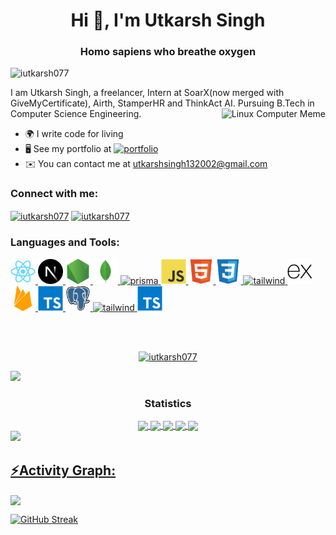 <h1 align="center">Hi 👋, I'm Utkarsh Singh</h1>
<h3 align="center">Homo sapiens who breathe oxygen</h3>

<p align="left"> <img src="https://komarev.com/ghpvc/?username=iutkarsh077&label=Profile%20views&color=0e75b6&style=flat" alt="iutkarsh077" /> </p>
I am Utkarsh Singh, a freelancer, Intern at SoarX(now merged with GiveMyCertificate), Airth, StamperHR and ThinkAct AI. Pursuing B.Tech in Computer Science Engineering.
<img src="https://raw.githubusercontent.com/kintsugi-programmer/kintsugi-programmer/main/linux-computer.gif" alt="Linux Computer Meme" align="right">

* 🌍  I write code for living
* 🖥️  See my portfolio at [![portfolio](https://img.shields.io/badge/my_portfolio-000?style=for-the-badge&logo=ko-fi&logoColor=white)](https://utkrsh-singh.vercel.app/)
* ✉️  You can contact me at [utkarshsingh132002@gmail.com](utkarshsingh132002@gmail.com)

<h3 align="left">Connect with me:</h3>
<p align="left">
<a href="https://x.com/iutkarsh077" target="blank"><img align="center" src="https://raw.githubusercontent.com/rahuldkjain/github-profile-readme-generator/master/src/images/icons/Social/twitter.svg" alt="iutkarsh077" height="30" width="40" /></a>
<a href="https://www.linkedin.com/in/utkarsh-singh-9467aa257/" target="blank"><img align="center" src="https://raw.githubusercontent.com/rahuldkjain/github-profile-readme-generator/master/src/images/icons/Social/linked-in-alt.svg" alt="iutkarsh077" height="30" width="40" /></a>
</p>

<h3 align="left">Languages and Tools:</h3>
<p align="left"> <a href="https://reactjs.org/" target="_blank" rel="noreferrer">
  <img src="https://raw.githubusercontent.com/devicons/devicon/master/icons/react/react-original.svg" alt="react" width="40" height="40"/>
</a>
<a href="https://nextjs.org/" target="_blank" rel="noreferrer">
  <img src="https://raw.githubusercontent.com/devicons/devicon/master/icons/nextjs/nextjs-original.svg" alt="nextjs" width="40" height="40"/>
</a>
<a href="https://nodejs.org/" target="_blank" rel="noreferrer">
  <img src="https://raw.githubusercontent.com/devicons/devicon/master/icons/nodejs/nodejs-original.svg" alt="nodejs" width="40" height="40"/>
</a>
<a href="https://www.mongodb.com/" target="_blank" rel="noreferrer">
  <img src="https://raw.githubusercontent.com/devicons/devicon/master/icons/mongodb/mongodb-original.svg" alt="mongodb" width="40" height="40"/>
</a>
<a href="https://www.prisma.io/" target="_blank" rel="noreferrer">
  <img src="https://avatars.githubusercontent.com/u/17219288?s=200&v=4" alt="prisma" width="40" height="40"/>
</a>
<a href="https://developer.mozilla.org/en-US/docs/Web/JavaScript" target="_blank" rel="noreferrer">
  <img src="https://raw.githubusercontent.com/devicons/devicon/master/icons/javascript/javascript-original.svg" alt="javascript" width="40" height="40"/>
</a>
<a href="https://developer.mozilla.org/en-US/docs/Web/HTML" target="_blank" rel="noreferrer">
  <img src="https://raw.githubusercontent.com/devicons/devicon/master/icons/html5/html5-original.svg" alt="html5" width="40" height="40"/>
</a>
<a href="https://developer.mozilla.org/en-US/docs/Web/CSS" target="_blank" rel="noreferrer">
  <img src="https://raw.githubusercontent.com/devicons/devicon/master/icons/css3/css3-original.svg" alt="css3" width="40" height="40"/>
</a>
<a href="https://tailwindcss.com/" target="_blank" rel="noreferrer">
  <img src="https://www.vectorlogo.zone/logos/tailwindcss/tailwindcss-icon.svg" alt="tailwind" width="40" height="40"/>
</a>
<a href="https://expressjs.com/" target="_blank" rel="noreferrer">
  <img src="https://raw.githubusercontent.com/devicons/devicon/master/icons/express/express-original.svg" alt="express" width="40" height="40"/>
</a>

<a href="https://firebase.google.com/" target="_blank" rel="noreferrer">
  <img src="https://raw.githubusercontent.com/devicons/devicon/master/icons/firebase/firebase-plain.svg" alt="firebase" width="40" height="40"/>
</a>
<a href="https://www.typescriptlang.org/" target="_blank" rel="noreferrer">
  <img src="https://raw.githubusercontent.com/devicons/devicon/master/icons/typescript/typescript-original.svg" alt="typescript" width="40" height="40"/>
</a>
<a href="https://www.postgresql.org/" target="_blank" rel="noreferrer">
  <img src="https://raw.githubusercontent.com/devicons/devicon/master/icons/postgresql/postgresql-original.svg" alt="postgresql" width="40" height="40"/>
</a>
 </a> <a href="https://tailwindcss.com/" target="_blank" rel="noreferrer"> <img src="https://www.vectorlogo.zone/logos/tailwindcss/tailwindcss-icon.svg" alt="tailwind" width="40" height="40"/> </a> <a href="https://www.typescriptlang.org/" target="_blank" rel="noreferrer"> <img src="https://raw.githubusercontent.com/devicons/devicon/master/icons/typescript/typescript-original.svg" alt="typescript" width="40" height="40"/> </a> 
</a>
 </p>


<br><br>
<p align="center"> <a href="https://github.com/ryo-ma/github-profile-trophy"><img src="https://github-profile-trophy.vercel.app/?username=iutkarsh077&theme=darkhub" alt="iutkarsh077" /></a> </p>


<img src="https://user-images.githubusercontent.com/73097560/115834477-dbab4500-a447-11eb-908a-139a6edaec5c.gif"><h3 align="center">Statistics</h3>
<div align="center">
<a href="https://github.com/iutkarsh077">
<img align="center" src="http://github-profile-summary-cards.vercel.app/api/cards/stats?username=iutkarsh077&theme=2077" height="180em" />
<img align="center" src="http://github-profile-summary-cards.vercel.app/api/cards/most-commit-language?username=iutkarsh077&theme=2077" height="180em" />
<img align="center" src="http://github-profile-summary-cards.vercel.app/api/cards/repos-per-language?username=iutkarsh077&theme=2077" height="180em" />
<img align="center" src="http://github-profile-summary-cards.vercel.app/api/cards/productive-time?username=iutkarsh077&theme=2077" height="180em" />
<img align="center" src="http://github-profile-summary-cards.vercel.app/api/cards/profile-details?username=iutkarsh077&theme=2077" height="180em" />
</div>
<img src="https://user-images.githubusercontent.com/73097560/115834477-dbab4500-a447-11eb-908a-139a6edaec5c.gif"><h2 align="left">⚡Activity Graph:</h2>
<img align="center" src="https://github-readme-activity-graph.vercel.app/graph?username=iutkarsh077&theme=xcode"/>



<a href="https://git.io/streak-stats"><img src="https://streak-stats.demolab.com?user=iutkarsh077=&theme=dark&hide_border=true" alt="GitHub Streak" /></a>
